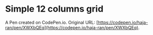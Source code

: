 # Simple 12 columns grid

A Pen created on CodePen.io. Original URL: [https://codepen.io/haja-ran/pen/XWXbQEq](https://codepen.io/haja-ran/pen/XWXbQEq).


